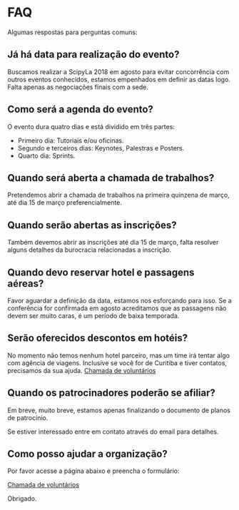 FAQ
===

Algumas respostas para perguntas comuns:

Já há data para realização do evento?
-------------------------------------

Buscamos realizar a ScipyLa 2018 em agosto para evitar concorrência com outros eventos conhecidos, estamos empenhados em definir as datas logo. Falta apenas as negociações finais com a sede.

Como será a agenda do evento?
-----------------------------

O evento dura quatro dias e está dividido em três partes:

- Primeiro dia: Tutoriais e/ou oficinas.
- Segundo e terceiros dias: Keynotes, Palestras e Posters.
- Quarto dia: Sprints.

Quando será aberta a chamada de trabalhos?
------------------------------------------

Pretendemos abrir a chamada de trabalhos na primeira quinzena de março, até dia 15 de março preferencialmente.

Quando serão abertas as inscrições?
-----------------------------------

Também devemos abrir as inscrições até dia 15 de março, falta resolver alguns detalhes da burocracia relacionadas a inscrição.

Quando devo reservar hotel e passagens aéreas?
----------------------------------------------

Favor aguardar a definição da data, estamos nos esforçando para isso. Se a conferência for confirmada em agosto acreditamos que as passagens não devem ser muito caras, é um período de baixa temporada.

Serão oferecidos descontos em hotéis?
-------------------------------------

No momento não temos nenhum hotel parceiro, mas um time irá tentar algo com agência de viagens. Inclusive se você for de Curitiba e tiver contatos, precisamos da sua ajuda. [Chamada de voluntários](../help)

Quando os patrocinadores poderão se afiliar?
--------------------------------------------

Em breve, muito breve, estamos apenas finalizando o documento de planos de patrocínio.

Se estiver interessado entre em contato através do email  para detalhes.

Como posso ajudar a organização?
--------------------------------

Por favor acesse a página abaixo e preencha o formulário:

[Chamada de voluntários](../help)

Obrigado.
